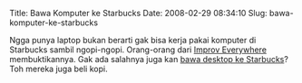 Title: Bawa Komputer ke Starbucks
Date: 2008-02-29 08:34:10
Slug: bawa-komputer-ke-starbucks

Ngga punya laptop bukan berarti gak bisa kerja pakai komputer di Starbucks sambil ngopi-ngopi. Orang-orang dari [Improv Everywhere](http://improveverywhere.com) membuktikannya. Gak ada salahnya juga kan [bawa desktop ke Starbucks](http://improveverywhere.com/2008/02/25/mobile-desktop/)? Toh mereka juga beli kopi.